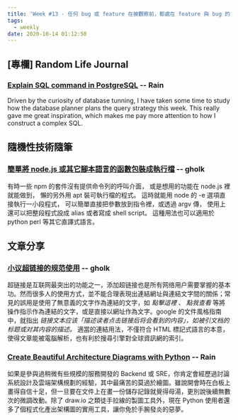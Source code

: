 ```yaml
---
title: 'Week #13 - 任何 bug 或 feature 在被觀察前，都處在 feature 與 bug 的疊加態中'
tags:
  - weekly
date: 2020-10-14 01:12:50
---
```


## [專欄] Random Life Journal

### [Explain SQL command in PostgreSQL](https://medium.com/random-life-journal/explain-sql-command-in-postgresql-6b0d50c7bd9a?source=friends_link&sk=2a2d61a8557c30d409d7798536b2d054) -- Rain
Driven by the curiosity of database tunning, I have taken some time to study how the database planner plans the query strategy this week. This really gave me great inspiration, which makes me pay more attention to how I construct a complex SQL.

## 隨機性技術隨筆

### [簡單將 node.js 或其它腳本語言的函數包裝成執行檔](http://gholk.github.io/linux-wrap-node-js-in-shell.html) -- gholk
有時一些 npm 的套件沒有提供命令列的呼叫介面， 或是想用的功能在 node.js 裡就能做到， 懶的另外用 apt 裝可執行檔的程式。 這時就能用 node 的 -e 選項直接執行一小段程式， 可以簡單直接把參數放到指令裡，或透過 argv 傳， 使用上還可以把整段程式設成 alias 或者寫成 shell script。 這種用法也可以適用於 python perl 等其它直譯式語言。

## 文章分享

### [小议超链接的规范使用](https://type.cyhsu.xyz/2020/08/hyperlink-best-practices/) -- gholk
超链接是互联网最突出的功能之一，添加超链接也是所有网络用户需要掌握的基本功。然而很多人的使用方式，並不能合理表現出連結網址與連結文字間的關係；常見的誤用是使用了無意義的文字作為連結的文字，如 *點擊這裡* 、 *點我查看* 等將操作指示作為連結的文字，或是直接以網址作為文字。google 的文件風格指南中，就指出 *链接文本应该「描述读者点击链接后将会看到的内容」，如被引文档的标题或对其内容的描述。* 適當的連結用法，不僅符合 HTML 標記式語言的本意，使得文章能被電腦解析，也有利於搜尋引擎對全球資訊網的索引。

### [Create Beautiful Architecture Diagrams with Python](https://towardsdatascience.com/create-beautiful-architecture-diagrams-with-python-7792a1485f97) -- Rain
如果是參與過稍微有些規模的服務開發的 Backend 或 SRE，你肯定會經歷過討論系統設計及雲端架構規劃的經驗，其中最痛苦的莫過於繪圖。雖說開會時在白板上畫得自信十足，但一旦要在文件上在畫一份儲存記錄就覺得母湯，更別說後續無數次的微調改動。除了 draw.io 之類徒手拉線的製圖工具外，現在 Python 使用者還多了個程式化產出架構圖的實用工具，讓你免於手腕發炎的惡夢。
